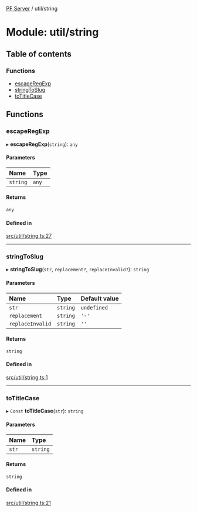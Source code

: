 [PF Server](../README.md) / util/string

# Module: util/string

## Table of contents

### Functions

- [escapeRegExp](util_string.md#escaperegexp)
- [stringToSlug](util_string.md#stringtoslug)
- [toTitleCase](util_string.md#totitlecase)

## Functions

### escapeRegExp

▸ **escapeRegExp**(`string`): `any`

#### Parameters

| Name | Type |
| :------ | :------ |
| `string` | `any` |

#### Returns

`any`

#### Defined in

[src/util/string.ts:27](https://bitbucket.org/bravebits/pfserver/src/83cf3bb/src/util/string.ts#lines-27)

___

### stringToSlug

▸ **stringToSlug**(`str`, `replacement?`, `replaceInvalid?`): `string`

#### Parameters

| Name | Type | Default value |
| :------ | :------ | :------ |
| `str` | `string` | `undefined` |
| `replacement` | `string` | `'-'` |
| `replaceInvalid` | `string` | `''` |

#### Returns

`string`

#### Defined in

[src/util/string.ts:1](https://bitbucket.org/bravebits/pfserver/src/83cf3bb/src/util/string.ts#lines-1)

___

### toTitleCase

▸ `Const` **toTitleCase**(`str`): `string`

#### Parameters

| Name | Type |
| :------ | :------ |
| `str` | `string` |

#### Returns

`string`

#### Defined in

[src/util/string.ts:21](https://bitbucket.org/bravebits/pfserver/src/83cf3bb/src/util/string.ts#lines-21)
